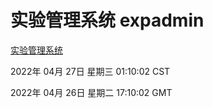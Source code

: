# 实验管理系统 expadmin
[实验管理系统](http://59.174.25.66:56808/expadmin-782313d2-e1b1-4ea7-932e-3a55e6a1a4d0/)

2022年 04月 27日 星期三 01:10:02 CST

2022年 04月 26日 星期二 17:10:02 GMT
